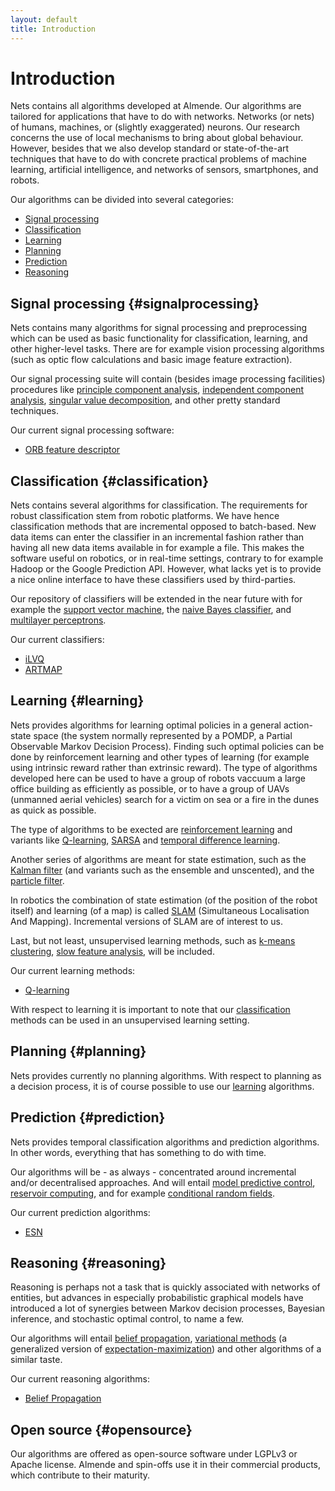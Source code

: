 ```yaml
---
layout: default
title: Introduction
---
```


# Introduction

Nets contains all algorithms developed at Almende. Our algorithms are tailored for 
applications that have to do with networks. Networks (or nets) of humans, machines,
or (slightly exaggerated) neurons. Our research concerns the use of local mechanisms
to bring about global behaviour. However, besides that we also develop standard or
state-of-the-art techniques that have to do with concrete practical problems of 
machine learning, artificial intelligence, and networks of sensors, smartphones, and
robots. 

Our algorithms can be divided into several categories: 
- [Signal processing](#signalprocessing)
- [Classification](#classification)
- [Learning](#learning)
- [Planning](#planning)
- [Prediction](#prediction)
- [Reasoning](#reasoning)

<!--
[<img src="img/dobots.png" 
  style="margin-top: 30px;" 
  title="Click for a larger view">](img/dobots.png)
-->

## Signal processing {#signalprocessing}

Nets contains many algorithms for signal processing and preprocessing which can be used
as basic functionality for classification, learning, and other higher-level tasks. There
are for example vision processing algorithms (such as optic flow calculations and basic
image feature extraction). 

Our signal processing suite will contain (besides image processing facilities) procedures
like [principle component analysis](http://en.wikipedia.org/wiki/Principal_components_analysis),
[independent component analysis](http://en.wikipedia.org/wiki/Independent_component_analysis),
[singular value decomposition](http://en.wikipedia.org/wiki/Singular_value_decomposition), and
other pretty standard techniques.

Our current signal processing software:

- [ORB feature descriptor](https://github.com/mrquincle/aim_modules/KeypointModule) 

## Classification {#classification}

Nets contains several algorithms for classification. The requirements for robust 
classification stem from robotic platforms. We have hence classification methods
that are incremental opposed to batch-based. New data items can enter the classifier
in an incremental fashion rather than having all new data items available in for
example a file. This makes the software useful on robotics, or in real-time settings,
contrary to for example Hadoop or the Google Prediction API. However, what lacks yet
is to provide a nice online interface to have these classifiers used by third-parties.

Our repository of classifiers will be extended in the near future with for example the
[support vector machine](http://en.wikipedia.org/wiki/Support_vector_machine), the
[naive Bayes classifier](http://en.wikipedia.org/wiki/Naive_Bayes_classifier), and
[multilayer perceptrons](http://en.wikipedia.org/wiki/Multilayer_perceptron).

Our current classifiers:

- [iLVQ](https://github.com/mrquincle/ilvq)
- [ARTMAP](https://github.com/mrquincle/artmap)

## Learning {#learning}

Nets provides algorithms for learning optimal policies in a general action-state 
space (the system normally represented by a POMDP, a Partial Observable Markov Decision
Process). Finding such optimal policies can be done by reinforcement learning and other
types of learning (for example using intrinsic reward rather than extrinsic reward).
The type of algorithms developed here can be used to have a group of robots vaccuum
a large office building as efficiently as possible, or to have a group of UAVs 
(unmanned aerial vehicles) search for a victim on sea or a fire in the dunes as 
quick as possible.

The type of algorithms to be exected are [reinforcement learning](http://en.wikipedia.org/wiki/Reinforcement_learning)
and variants like [Q-learning](http://en.wikipedia.org/wiki/Q_learning), [SARSA](http://en.wikipedia.org/wiki/SARSA) and [temporal difference learning](http://en.wikipedia.org/wiki/Temporal_difference_learning). 

Another series of algorithms are meant for state estimation, such as the [Kalman filter](http://en.wikipedia.org/wiki/Kalman_filter) 
(and variants such as the ensemble and unscented), and the [particle filter](http://en.wikipedia.org/wiki/Particle_filter).

In robotics the combination of state estimation (of the position of the robot itself) and
learning (of a map) is called [SLAM](http://en.wikipedia.org/wiki/Simultaneous_localization_and_mapping) 
(Simultaneous Localisation And Mapping). Incremental versions of SLAM are of interest to us.

Last, but not least, unsupervised learning methods, such as [k-means clustering](http://en.wikipedia.org/wiki/K-means_clustering),
[slow feature analysis](http://en.wikipedia.org/wiki/Principal_components_analysis), will be
included.

Our current learning methods:

- [Q-learning](https://github.com/mrquincle/actionperception)

With respect to learning it is important to note that our [classification](#classification) 
methods can be used in an unsupervised learning setting.

## Planning {#planning}

Nets provides currently no planning algorithms. With respect to planning as a decision
process, it is of course possible to use our [learning](#learning) algorithms. 

## Prediction {#prediction}

Nets provides temporal classification algorithms and prediction algorithms. In other words,
everything that has something to do with time.

Our algorithms will be - as always - concentrated around incremental and/or decentralised
approaches. And will entail [model predictive control](http://en.wikipedia.org/wiki/Model_predictive_control),
[reservoir computing](http://en.wikipedia.org/wiki/Reservoir_computing), and for example
[conditional random fields](http://en.wikipedia.org/wiki/Conditional_random_field).

Our current prediction algorithms:

- [ESN](https://github.com/mrquincle/esn)

## Reasoning {#reasoning}

Reasoning is perhaps not a task that is quickly associated with networks of entities, but 
advances in especially probabilistic graphical models have introduced a lot of synergies
between Markov decision processes, Bayesian inference, and stochastic optimal control, to
name a few.

Our algorithms will entail [belief propagation](http://en.wikipedia.org/wiki/Belief_propagation),
[variational methods](http://en.wikipedia.org/wiki/Variational_Bayesian_methods) (a generalized
version of [expectation-maximization](http://en.wikipedia.org/wiki/Expectation-maximization)) 
and other algorithms of a similar taste.

Our current reasoning algorithms:

- [Belief Propagation](https://github.com/mrquincle/aim_modules/BeliefModule)

## Open source {#opensource}

Our algorithms are offered as open-source software under LGPLv3 or Apache license. Almende 
and spin-offs use it in their commercial products, which contribute to their maturity.
